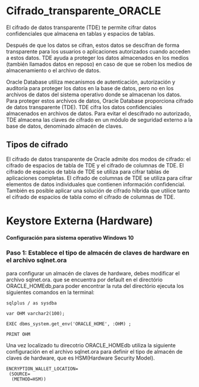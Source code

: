 # Cifrado_transparente_ORACLE
El cifrado de datos transparente (TDE) te permite cifrar datos confidenciales que almacena en tablas y espacios de tablas.

Después de que los datos se cifran, estos datos se descifran de forma transparente para los usuarios o aplicaciones autorizados cuando acceden a estos datos. TDE ayuda a proteger los datos almacenados en los medios (también llamados datos en reposo) en caso de que se roben los medios de almacenamiento o el archivo de datos.

Oracle Database utiliza mecanismos de autenticación, autorización y auditoría para proteger los datos en la base de datos, pero no en los archivos de datos del sistema operativo donde se almacenan los datos. Para proteger estos archivos de datos, Oracle Database proporciona cifrado de datos transparente (TDE). TDE cifra los datos confidenciales almacenados en archivos de datos. Para evitar el descifrado no autorizado, TDE almacena las claves de cifrado en un módulo de seguridad externo a la base de datos, denominado almacén de claves.

## Tipos de cifrado 
El cifrado de datos transparente de Oracle admite dos modos de cifrado: el cifrado de espacios de tabla de TDE y el cifrado de columnas de TDE. El cifrado de espacios de tabla de TDE se utiliza para cifrar tablas de aplicaciones completas. El cifrado de columnas de TDE se utiliza para cifrar elementos de datos individuales que contienen información confidencial. También es posible aplicar una solución de cifrado híbrida que utilice tanto el cifrado de espacios de tabla como el cifrado de columnas de TDE.

# Keystore Externa (Hardware)
#### Configuración para sistema operativo Windows 10
### Paso 1: Establece el tipo de almacén de claves de hardware en el archivo sqlnet.ora

para configurar un almacén de claves de hardware, debes modificar el archivo sqlnet.ora. que se encuentra por default en el directório ORACLE_HOMEdb,para poder encontrar la ruta del directório ejecuta los siguientes comandos en la terminal:

```
sqlplus / as sysdba  
```

```
var OHM varchar2(100); 
```

```
EXEC dbms_system.get_env('ORACLE_HOME', :OHM) ; 
```

```
PRINT OHM
```
Una vez localizado tu direcotrio ORACLE_HOMEdb
utiliza la siguiente configuración en el archivo sqlnet.ora para definir el tipo de almacén de claves de hardware, que es HSM(Hardware Security Model).

```
ENCRYPTION_WALLET_LOCATION=
 (SOURCE=
  (METHOD=HSM))
```


